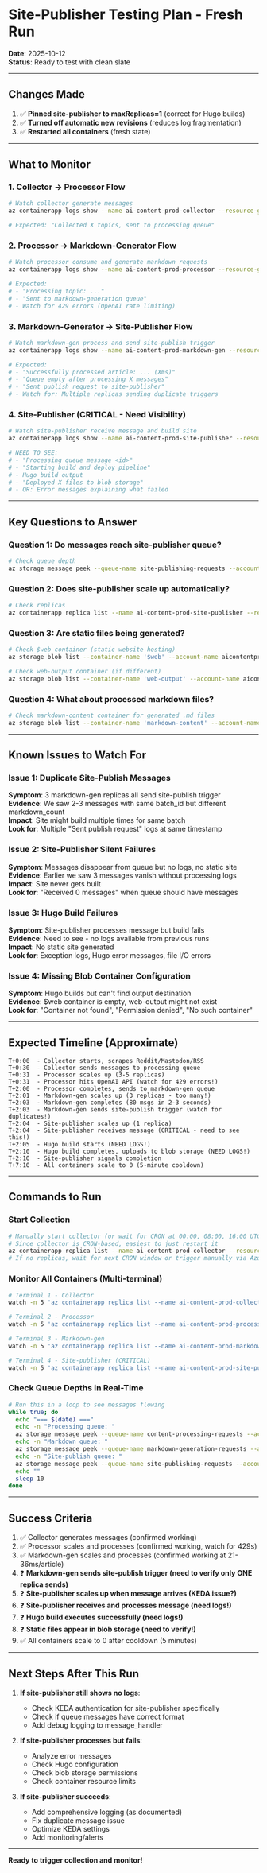 # Site-Publisher Testing Plan - Fresh Run

**Date**: 2025-10-12  
**Status**: Ready to test with clean slate

---

## Changes Made

1. ✅ **Pinned site-publisher to maxReplicas=1** (correct for Hugo builds)
2. ✅ **Turned off automatic new revisions** (reduces log fragmentation)
3. ✅ **Restarted all containers** (fresh state)

---

## What to Monitor

### 1. Collector → Processor Flow
```bash
# Watch collector generate messages
az containerapp logs show --name ai-content-prod-collector --resource-group ai-content-prod-rg --tail 50 --follow true

# Expected: "Collected X topics, sent to processing queue"
```

### 2. Processor → Markdown-Generator Flow
```bash
# Watch processor consume and generate markdown requests
az containerapp logs show --name ai-content-prod-processor --resource-group ai-content-prod-rg --tail 50 --follow true

# Expected: 
# - "Processing topic: ..."
# - "Sent to markdown-generation queue"
# - Watch for 429 errors (OpenAI rate limiting)
```

### 3. Markdown-Generator → Site-Publisher Flow
```bash
# Watch markdown-gen process and send site-publish trigger
az containerapp logs show --name ai-content-prod-markdown-gen --resource-group ai-content-prod-rg --tail 50 --follow true

# Expected:
# - "Successfully processed article: ... (Xms)"
# - "Queue empty after processing X messages"
# - "Sent publish request to site-publisher"
# - Watch for: Multiple replicas sending duplicate triggers
```

### 4. Site-Publisher (CRITICAL - Need Visibility)
```bash
# Watch site-publisher receive message and build site
az containerapp logs show --name ai-content-prod-site-publisher --resource-group ai-content-prod-rg --tail 100 --follow true

# NEED TO SEE:
# - "Processing queue message <id>"
# - "Starting build and deploy pipeline"
# - Hugo build output
# - "Deployed X files to blob storage"
# - OR: Error messages explaining what failed
```

---

## Key Questions to Answer

### Question 1: Do messages reach site-publisher queue?
```bash
# Check queue depth
az storage message peek --queue-name site-publishing-requests --account-name aicontentprodstkwakpx --auth-mode login --num-messages 5 2>&1 | jq '.'
```

### Question 2: Does site-publisher scale up automatically?
```bash
# Check replicas
az containerapp replica list --name ai-content-prod-site-publisher --resource-group ai-content-prod-rg --query "[].{name:name,status:properties.runningState}" -o table
```

### Question 3: Are static files being generated?
```bash
# Check $web container (static website hosting)
az storage blob list --container-name '$web' --account-name aicontentprodstkwakpx --auth-mode login --query "[].name" -o table | head -20

# Check web-output container (if different)
az storage blob list --container-name 'web-output' --account-name aicontentprodstkwakpx --auth-mode login --query "[].name" -o table | head -20
```

### Question 4: What about processed markdown files?
```bash
# Check markdown-content container for generated .md files
az storage blob list --container-name 'markdown-content' --account-name aicontentprodstkwakpx --auth-mode login --prefix "processed/" --query "[].name" -o table | head -20
```

---

## Known Issues to Watch For

### Issue 1: Duplicate Site-Publish Messages
**Symptom**: 3 markdown-gen replicas all send site-publish trigger  
**Evidence**: We saw 2-3 messages with same batch_id but different markdown_count  
**Impact**: Site might build multiple times for same batch  
**Look for**: Multiple "Sent publish request" logs at same timestamp

### Issue 2: Site-Publisher Silent Failures
**Symptom**: Messages disappear from queue but no logs, no static site  
**Evidence**: Earlier we saw 3 messages vanish without processing logs  
**Impact**: Site never gets built  
**Look for**: "Received 0 messages" when queue should have messages

### Issue 3: Hugo Build Failures
**Symptom**: Site-publisher processes message but build fails  
**Evidence**: Need to see - no logs available from previous runs  
**Impact**: No static site generated  
**Look for**: Exception logs, Hugo error messages, file I/O errors

### Issue 4: Missing Blob Container Configuration
**Symptom**: Hugo builds but can't find output destination  
**Evidence**: $web container is empty, web-output might not exist  
**Look for**: "Container not found", "Permission denied", "No such container"

---

## Expected Timeline (Approximate)

```
T+0:00  - Collector starts, scrapes Reddit/Mastodon/RSS
T+0:30  - Collector sends messages to processing queue
T+0:31  - Processor scales up (3-5 replicas)
T+0:31  - Processor hits OpenAI API (watch for 429 errors!)
T+2:00  - Processor completes, sends to markdown-gen queue
T+2:01  - Markdown-gen scales up (3 replicas - too many!)
T+2:03  - Markdown-gen completes (80 msgs in 2-3 seconds)
T+2:03  - Markdown-gen sends site-publish trigger (watch for duplicates!)
T+2:04  - Site-publisher scales up (1 replica)
T+2:04  - Site-publisher receives message (CRITICAL - need to see this!)
T+2:05  - Hugo build starts (NEED LOGS!)
T+2:10  - Hugo build completes, uploads to blob storage (NEED LOGS!)
T+2:10  - Site-publisher signals completion
T+7:10  - All containers scale to 0 (5-minute cooldown)
```

---

## Commands to Run

### Start Collection
```bash
# Manually start collector (or wait for CRON at 00:00, 08:00, 16:00 UTC)
# Since collector is CRON-based, easiest to just restart it
az containerapp replica list --name ai-content-prod-collector --resource-group ai-content-prod-rg
# If no replicas, wait for next CRON window or trigger manually via Azure Portal
```

### Monitor All Containers (Multi-terminal)
```bash
# Terminal 1 - Collector
watch -n 5 'az containerapp replica list --name ai-content-prod-collector --resource-group ai-content-prod-rg --query "[].properties.runningState" -o tsv'

# Terminal 2 - Processor  
watch -n 5 'az containerapp replica list --name ai-content-prod-processor --resource-group ai-content-prod-rg --query "[].properties.runningState" -o tsv | wc -l'

# Terminal 3 - Markdown-gen
watch -n 5 'az containerapp replica list --name ai-content-prod-markdown-gen --resource-group ai-content-prod-rg --query "[].properties.runningState" -o tsv | wc -l'

# Terminal 4 - Site-publisher (CRITICAL)
watch -n 5 'az containerapp replica list --name ai-content-prod-site-publisher --resource-group ai-content-prod-rg --query "[].properties.runningState" -o tsv'
```

### Check Queue Depths in Real-Time
```bash
# Run this in a loop to see messages flowing
while true; do
  echo "=== $(date) ==="
  echo -n "Processing queue: "
  az storage message peek --queue-name content-processing-requests --account-name aicontentprodstkwakpx --auth-mode login --num-messages 1 2>/dev/null | jq 'length'
  echo -n "Markdown queue: "
  az storage message peek --queue-name markdown-generation-requests --account-name aicontentprodstkwakpx --auth-mode login --num-messages 1 2>/dev/null | jq 'length'
  echo -n "Site-publish queue: "
  az storage message peek --queue-name site-publishing-requests --account-name aicontentprodstkwakpx --auth-mode login --num-messages 1 2>/dev/null | jq 'length'
  echo ""
  sleep 10
done
```

---

## Success Criteria

1. ✅ Collector generates messages (confirmed working)
2. ✅ Processor scales and processes (confirmed working, watch for 429s)
3. ✅ Markdown-gen scales and processes (confirmed working at 21-36ms/article)
4. ❓ **Markdown-gen sends site-publish trigger (need to verify only ONE replica sends)**
5. ❓ **Site-publisher scales up when message arrives (KEDA issue?)**
6. ❓ **Site-publisher receives and processes message (need logs!)**
7. ❓ **Hugo build executes successfully (need logs!)**
8. ❓ **Static files appear in blob storage (need to verify!)**
9. ✅ All containers scale to 0 after cooldown (5 minutes)

---

## Next Steps After This Run

1. **If site-publisher still shows no logs**:
   - Check KEDA authentication for site-publisher specifically
   - Check if queue messages have correct format
   - Add debug logging to message_handler

2. **If site-publisher processes but fails**:
   - Analyze error messages
   - Check Hugo configuration
   - Check blob storage permissions
   - Check container resource limits

3. **If site-publisher succeeds**:
   - Add comprehensive logging (as documented)
   - Fix duplicate message issue
   - Optimize KEDA settings
   - Add monitoring/alerts

---

**Ready to trigger collection and monitor!**
